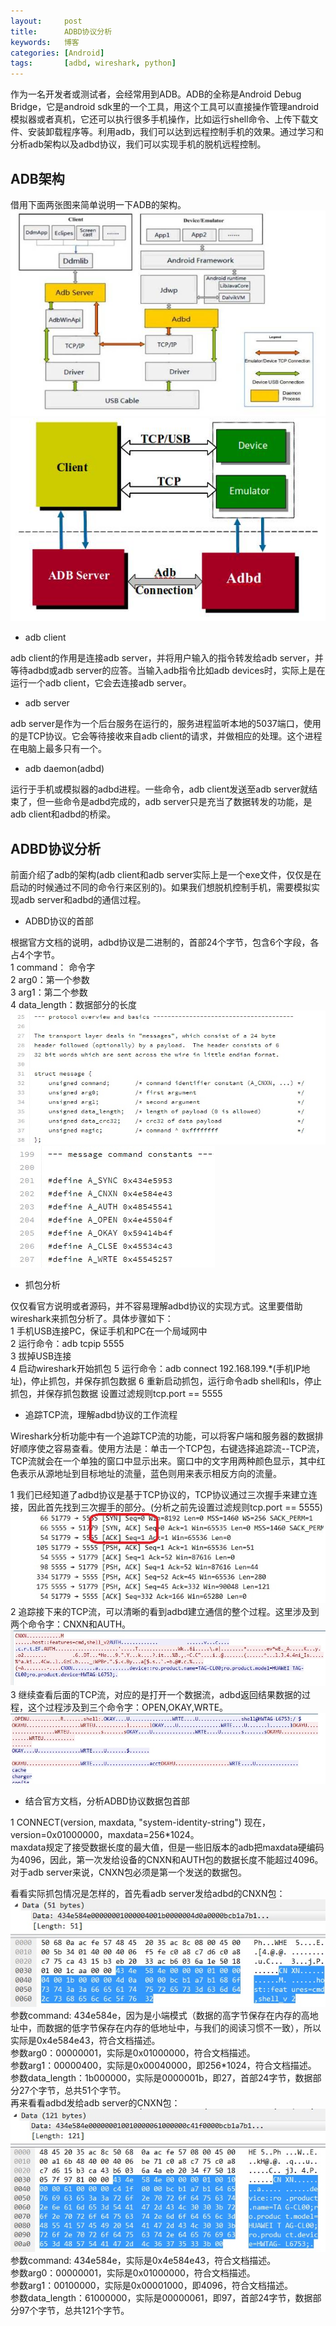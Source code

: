 ```yaml
---
layout:     post
title:      ADBD协议分析
keywords:   博客
categories: [Android]
tags:	    [adbd, wireshark, python]
---
```


作为一名开发者或测试者，会经常用到ADB。ADB的全称是Android Debug Bridge，它是android sdk里的一个工具，用这个工具可以直接操作管理android模拟器或者真机，它还可以执行很多手机操作，比如运行shell命令、上传下载文件、安装卸载程序等。利用adb，我们可以达到远程控制手机的效果。通过学习和分析adb架构以及adbd协议，我们可以实现手机的脱机远程控制。

## ADB架构

借用下面两张图来简单说明一下ADB的架构。
  ![](/images/images_2017/adb_1.jpg)
  ![](/images/images_2017/adb_2.jpg)

* adb client

adb client的作用是连接adb server，并将用户输入的指令转发给adb server，并等待adbd或adb server的应答。当输入adb指令比如adb devices时，实际上是在运行一个adb client，它会去连接adb server。

* adb server

adb server是作为一个后台服务在运行的，服务进程监听本地的5037端口，使用的是TCP协议。它会等待接收来自adb client的请求，并做相应的处理。这个进程在电脑上最多只有一个。

* adb daemon(adbd)

 运行于手机或模拟器的adbd进程。一些命令，adb client发送至adb server就结束了，但一些命令是adbd完成的，adb server只是充当了数据转发的功能，是adb client和adbd的桥梁。



## ADBD协议分析

前面介绍了adb的架构(adb client和adb server实际上是一个exe文件，仅仅是在启动的时候通过不同的命令行来区别的)。如果我们想脱机控制手机，需要模拟实现adb server和adbd的通信过程。

* ADBD协议的首部

根据官方文档的说明，adbd协议是二进制的，首部24个字节，包含6个字段，各占4个字节。     
 1 command： 命令字  
 2 arg0：第一个参数  
 3 arg1：第二个参数  
 4 data_length：数据部分的长度  
![](/images/images_2017/adbd_1.jpg)
![](/images/images_2017/adbd_2.jpg)

* 抓包分析

仅仅看官方说明或者源码，并不容易理解adbd协议的实现方式。这里要借助wireshark来抓包分析了。具体步骤如下：   
 1 手机USB连接PC，保证手机和PC在一个局域网中  
 2 运行命令：adb tcpip 5555  
 3 拔掉USB连接  
 4 启动wireshark开始抓包 
 5 运行命令：adb connect 192.168.199.*(手机IP地址)，停止抓包，并保存抓包数据
 6 重新启动抓包，运行命令adb shell和ls，停止抓包，并保存抓包数据
设置过滤规则tcp.port == 5555 
 
* 追踪TCP流，理解adbd协议的工作流程

Wireshark分析功能中有一个追踪TCP流的功能，可以将客户端和服务器的数据排好顺序使之容易查看。使用方法是：单击一个TCP包，右键选择追踪流--TCP流，TCP流就会在一个单独的窗口中显示出来。窗口中的文字用两种颜色显示，其中红色表示从源地址到目标地址的流量，蓝色则用来表示相反方向的流量。

1 我们已经知道了adbd协议是基于TCP协议的，TCP协议通过三次握手来建立连接，因此首先找到三次握手的部分。(分析之前先设置过滤规则tcp.port == 5555)  
   ![](/images/images_2017/connect_2.jpg)  
2 追踪接下来的TCP流，可以清晰的看到adbd建立通信的整个过程。这里涉及到两个命令字：CNXN和AUTH。  
   ![](/images/images_2017/connect_3.jpg)  
3 继续查看后面的TCP流，对应的是打开一个数据流，adbd返回结果数据的过程，这个过程涉及到三个命令字：OPEN,OKAY,WRTE。  
   ![](/images/images_2017/connect_4.jpg)   
   
* 结合官方文档，分析ADBD协议数据包首部

1 CONNECT(version, maxdata, "system-identity-string")
现在，version=0x01000000，maxdata=256*1024。  
maxdata规定了接受数据长度的最大值，但是一些旧版本的adb把maxdata硬编码为4096，因此，第一次发给设备的CNXN和AUTH包的数据长度不能超过4096。  
对于adb server来说，CNXN包必须是第一个发送的数据包。  

看看实际抓包情况是怎样的，首先看adb server发给adbd的CNXN包：  
 ![](/images/images_2017/connect_5.jpg)   
参数command: 434e584e，因为是小端模式（数据的高字节保存在内存的高地址中，而数据的低字节保存在内存的低地址中，与我们的阅读习惯不一致），所以实际是0x4e584e43，符合文档描述。  
参数arg0：00000001，实际是0x01000000，符合文档描述。  
参数arg1：00000400，实际是0x00040000，即256*1024，符合文档描述。  
参数data_length：1b000000，实际是0000001b，即27，首部24字节，数据部分27个字节，总共51个字节。  
再来看看adbd发给adb server的CNXN包：  
 ![](/images/images_2017/connect_6.jpg)   
参数command: 434e584e，实际是0x4e584e43，符合文档描述。  
参数arg0：00000001，实际是0x01000000，符合文档描述。  
参数arg1：00100000，实际是0x00001000，即4096，符合文档描述。  
参数data_length：61000000，实际是00000061，即97，首部24字节，数据部分97个字节，总共121个字节。   
